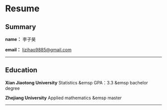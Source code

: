 # Resume
## Summary
**name：** 李子昊

**email：** lizihao9885@gmail.com

***
## Education
**Xian Jiaotong University** Statistics &emsp GPA：3.3  &emsp bachelor degree


**Zhejiang University** Applied mathematics &emsp master

***


